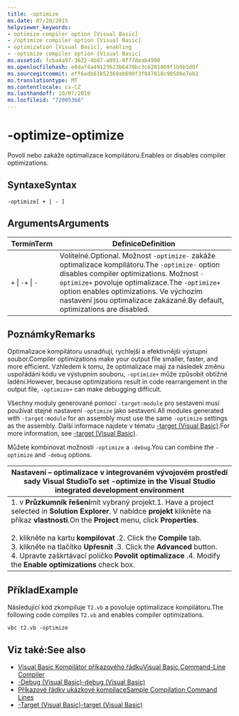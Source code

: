 ```yaml
---
title: -optimize
ms.date: 07/20/2015
helpviewer_keywords:
- optimize compiler option [Visual Basic]
- /optimize compiler option [Visual Basic]
- optimization [Visual Basic], enabling
- -optimize compiler option [Visual Basic]
ms.assetid: fcba4a97-3622-4b87-a891-0f77deab4998
ms.openlocfilehash: e8daf4a49123623b6470bc3c6281869f1b9b3d0f
ms.sourcegitcommit: eff6adb61852369ab690f3f047818c90580e7eb1
ms.translationtype: MT
ms.contentlocale: cs-CZ
ms.lasthandoff: 10/07/2019
ms.locfileid: "72005368"
---
```

# <a name="-optimize"></a><span data-ttu-id="1e3b2-102">-optimize</span><span class="sxs-lookup"><span data-stu-id="1e3b2-102">-optimize</span></span>
<span data-ttu-id="1e3b2-103">Povolí nebo zakáže optimalizace kompilátoru.</span><span class="sxs-lookup"><span data-stu-id="1e3b2-103">Enables or disables compiler optimizations.</span></span>  
  
## <a name="syntax"></a><span data-ttu-id="1e3b2-104">Syntaxe</span><span class="sxs-lookup"><span data-stu-id="1e3b2-104">Syntax</span></span>  
  
```console  
-optimize[ + | - ]  
```  
  
## <a name="arguments"></a><span data-ttu-id="1e3b2-105">Arguments</span><span class="sxs-lookup"><span data-stu-id="1e3b2-105">Arguments</span></span>  
  
|<span data-ttu-id="1e3b2-106">Termín</span><span class="sxs-lookup"><span data-stu-id="1e3b2-106">Term</span></span>|<span data-ttu-id="1e3b2-107">Definice</span><span class="sxs-lookup"><span data-stu-id="1e3b2-107">Definition</span></span>|  
|---|---|  
|<span data-ttu-id="1e3b2-108">`+` &#124; `-`</span><span class="sxs-lookup"><span data-stu-id="1e3b2-108">`+` &#124; `-`</span></span>|<span data-ttu-id="1e3b2-109">Volitelné.</span><span class="sxs-lookup"><span data-stu-id="1e3b2-109">Optional.</span></span> <span data-ttu-id="1e3b2-110">Možnost `-optimize-` zakáže optimalizace kompilátoru.</span><span class="sxs-lookup"><span data-stu-id="1e3b2-110">The `-optimize-` option disables compiler optimizations.</span></span> <span data-ttu-id="1e3b2-111">Možnost `-optimize+` povoluje optimalizace.</span><span class="sxs-lookup"><span data-stu-id="1e3b2-111">The `-optimize+` option enables optimizations.</span></span> <span data-ttu-id="1e3b2-112">Ve výchozím nastavení jsou optimalizace zakázané.</span><span class="sxs-lookup"><span data-stu-id="1e3b2-112">By default, optimizations are disabled.</span></span>|  
  
## <a name="remarks"></a><span data-ttu-id="1e3b2-113">Poznámky</span><span class="sxs-lookup"><span data-stu-id="1e3b2-113">Remarks</span></span>  
 <span data-ttu-id="1e3b2-114">Optimalizace kompilátoru usnadňují, rychlejší a efektivnější výstupní soubor.</span><span class="sxs-lookup"><span data-stu-id="1e3b2-114">Compiler optimizations make your output file smaller, faster, and more efficient.</span></span> <span data-ttu-id="1e3b2-115">Vzhledem k tomu, že optimalizace mají za následek změnu uspořádání kódu ve výstupním souboru, `-optimize+` může způsobit obtížné ladění.</span><span class="sxs-lookup"><span data-stu-id="1e3b2-115">However, because optimizations result in code rearrangement in the output file, `-optimize+` can make debugging difficult.</span></span>  
  
 <span data-ttu-id="1e3b2-116">Všechny moduly generované pomocí `-target:module` pro sestavení musí používat stejné nastavení `-optimize` jako sestavení.</span><span class="sxs-lookup"><span data-stu-id="1e3b2-116">All modules generated with `-target:module` for an assembly must use the same `-optimize` settings as the assembly.</span></span> <span data-ttu-id="1e3b2-117">Další informace najdete v tématu [-target (Visual Basic)](../../../visual-basic/reference/command-line-compiler/target.md).</span><span class="sxs-lookup"><span data-stu-id="1e3b2-117">For more information, see [-target (Visual Basic)](../../../visual-basic/reference/command-line-compiler/target.md).</span></span>  
  
 <span data-ttu-id="1e3b2-118">Můžete kombinovat možnosti `-optimize` a `-debug`.</span><span class="sxs-lookup"><span data-stu-id="1e3b2-118">You can combine the `-optimize` and `-debug` options.</span></span>  
  
|<span data-ttu-id="1e3b2-119">Nastavení – optimalizace v integrovaném vývojovém prostředí sady Visual Studio</span><span class="sxs-lookup"><span data-stu-id="1e3b2-119">To set -optimize in the Visual Studio integrated development environment</span></span>|  
|---|  
|<span data-ttu-id="1e3b2-120">1. v **Průzkumník řešení**mít vybraný projekt.</span><span class="sxs-lookup"><span data-stu-id="1e3b2-120">1.  Have a project selected in **Solution Explorer**.</span></span> <span data-ttu-id="1e3b2-121">V nabídce **projekt** klikněte na příkaz **vlastnosti**.</span><span class="sxs-lookup"><span data-stu-id="1e3b2-121">On the **Project** menu, click **Properties**.</span></span><br />     <br /><span data-ttu-id="1e3b2-122">2. klikněte na kartu **kompilovat** .</span><span class="sxs-lookup"><span data-stu-id="1e3b2-122">2.  Click the **Compile** tab.</span></span><br /><span data-ttu-id="1e3b2-123">3. klikněte na tlačítko **Upřesnit** .</span><span class="sxs-lookup"><span data-stu-id="1e3b2-123">3.  Click the **Advanced** button.</span></span><br /><span data-ttu-id="1e3b2-124">4. Upravte zaškrtávací políčko **Povolit optimalizace** .</span><span class="sxs-lookup"><span data-stu-id="1e3b2-124">4.  Modify the **Enable optimizations** check box.</span></span>|  
  
## <a name="example"></a><span data-ttu-id="1e3b2-125">Příklad</span><span class="sxs-lookup"><span data-stu-id="1e3b2-125">Example</span></span>  
 <span data-ttu-id="1e3b2-126">Následující kód zkompiluje `T2.vb` a povoluje optimalizace kompilátoru.</span><span class="sxs-lookup"><span data-stu-id="1e3b2-126">The following code compiles `T2.vb` and enables compiler optimizations.</span></span>  
  
```console
vbc t2.vb -optimize  
```  
  
## <a name="see-also"></a><span data-ttu-id="1e3b2-127">Viz také:</span><span class="sxs-lookup"><span data-stu-id="1e3b2-127">See also</span></span>

- [<span data-ttu-id="1e3b2-128">Visual Basic Kompilátor příkazového řádku</span><span class="sxs-lookup"><span data-stu-id="1e3b2-128">Visual Basic Command-Line Compiler</span></span>](../../../visual-basic/reference/command-line-compiler/index.md)
- [<span data-ttu-id="1e3b2-129">-Debug (Visual Basic)</span><span class="sxs-lookup"><span data-stu-id="1e3b2-129">-debug (Visual Basic)</span></span>](../../../visual-basic/reference/command-line-compiler/debug.md)
- [<span data-ttu-id="1e3b2-130">Příkazové řádky ukázkové kompilace</span><span class="sxs-lookup"><span data-stu-id="1e3b2-130">Sample Compilation Command Lines</span></span>](../../../visual-basic/reference/command-line-compiler/sample-compilation-command-lines.md)
- [<span data-ttu-id="1e3b2-131">-Target (Visual Basic)</span><span class="sxs-lookup"><span data-stu-id="1e3b2-131">-target (Visual Basic)</span></span>](../../../visual-basic/reference/command-line-compiler/target.md)
